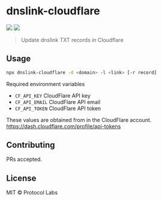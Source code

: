 # dnslink-cloudflare

[![](https://img.shields.io/npm/v/dnslink-cloudflare.svg?style=flat-square)](https://www.npmjs.com/package/dnslink-cloudflare)
[![](https://img.shields.io/badge/freenode-%23ipfs-blue.svg?style=flat-square)](https://webchat.freenode.net/?channels=%23ipfs)

> Update dnslink TXT records in Cloudflare

## Usage

```sh
npx dnslink-cloudflare -d <domain> -l <link> [-r record]
```

Required environment variables

- `CF_API_KEY` CloudFlare API key
- `CF_API_EMAIL` CloudFlare API email
- `CF_API_TOKEN` CloudFlare API token

These values are obtained from in the CloudFlare account. https://dash.cloudflare.com/profile/api-tokens

## Contributing

PRs accepted.

## License

MIT © Protocol Labs
